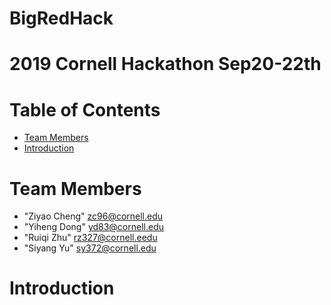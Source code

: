 # BigRedHack
# 2019 Cornell Hackathon Sep20-22th

# Table of Contents

* [Team Members](#team-members)
* [Introduction](#introduction)

# <a name="team-members"></a>Team Members
* "Ziyao Cheng" <zc96@cornell.edu>
* "Yiheng Dong" <yd83@cornell.edu>
* "Ruiqi Zhu" <rz327@cornell.eedu>
* "Siyang Yu" <sy372@cornell.edu>

# Introduction
